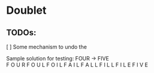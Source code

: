 # Doublet

## TODOs:

[ ] Some mechanism to undo the

Sample solution for testing: FOUR -> FIVE  
F O U R
F O U L
F O I L
F A I L
F A L L
F I L L
F I L E
F I V E
